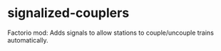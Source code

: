 # signalized-couplers
Factorio mod: Adds signals to allow stations to couple/uncouple trains automatically.
